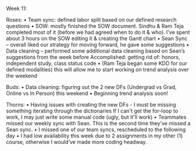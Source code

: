 Week 11:

Roses:
•	Team sync: defined labor split based on our defined research questions 
•	SOW: mostly finished the SOW document. Sindhu & Ram Teja completed most of it (before we had agreed when to do it & who). I’ve spent about 3 hours on the SOW editing it & creating the Gantt chart
•	Sean Sync – overall liked our strategy for moving forward, he gave some suggestions
•	Data cleaning – performed some additional data cleaning based on Sean’s suggestions from the week before
        Accomplished: getting rid of: honors, independent study, class status code
•	(Ram Teja began some KDD for our defined modalities) this will allow me to start working on trend analysis over the weekend

Buds:
•	Data cleaning: figuring out the 2 new DFs (Undergrad vs Grad, Online vs In Person) this weekend
•	Beginning trend analysis soon!

Thorns:
•	Having issues with creating the new DFs - I must be missing something iterating through the dictionaries
        If I can't get the for-loop to work, I may just write some manual code (ugly, but it'll work)
•	Teammates missed our weekly sync with Sean. This is the second time they’ve missed a Sean sync.
•	I missed one of our team syncs, rescheduled to the following day
•	I had low availability this week due to 2 assignments in my other (1) course, otherwise I would’ve made more coding headway. 
